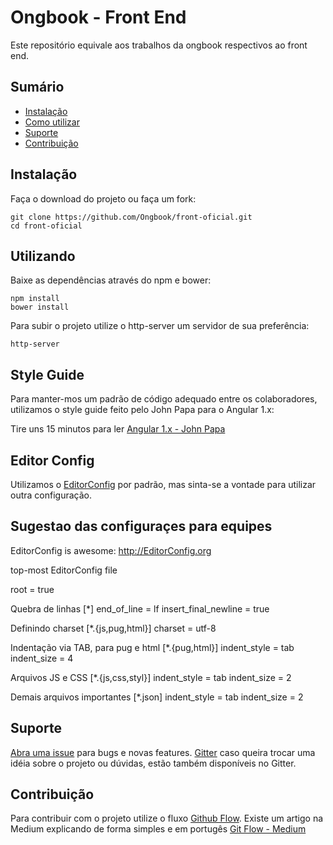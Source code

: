 # Ongbook - Front End

Este repositório equivale aos trabalhos da ongbook respectivos ao front end.

## Sumário

- [Instalação](#instalação)
- [Como utilizar](#utilizando)
- [Suporte](#suporte)
- [Contribuição](#contribuição)

## Instalação

Faça o download do projeto ou faça um fork:

```
git clone https://github.com/Ongbook/front-oficial.git
cd front-oficial
```

## Utilizando

Baixe as dependências através do npm e bower:

```
npm install
bower install
```
Para subir o projeto utilize o http-server um servidor de sua preferência:

```
http-server
```

## Style Guide

Para manter-mos um padrão de código adequado entre os colaboradores, utilizamos
o style guide feito pelo John Papa para o Angular 1.x:

Tire uns 15 minutos para ler [Angular 1.x - John Papa](https://github.com/johnpapa/angular-styleguide/blob/master/a1/README.md#modules)

## Editor Config

Utilizamos o [EditorConfig](http://editorconfig.org) por padrão, mas sinta-se a vontade
para utilizar outra configuração.

## Sugestao das configuraçes para equipes

EditorConfig is awesome: http://EditorConfig.org

top-most EditorConfig file

root = true

Quebra de linhas
[*]
end_of_line = lf
insert_final_newline = true

Definindo charset
[*.{js,pug,html}]
charset = utf-8

Indentação via TAB, para pug e html
[*.{pug,html}]
indent_style = tab
indent_size = 4

Arquivos JS e CSS
[*.{js,css,styl}]
indent_style = tab
indent_size = 2

Demais arquivos importantes
[*.json]
indent_style = tab
indent_size = 2


## Suporte

[Abra uma issue](https://github.com/ongbook/front-oficial/issues) para bugs e novas features.
[Gitter](https://gitter.im/Ongbook) caso queira trocar uma idéia sobre o projeto ou dúvidas,
estão também disponíveis no Gitter.

## Contribuição

Para contribuir com o projeto utilize o fluxo [Github Flow](https://guides.github.com/introduction/flow/).
Existe um artigo na Medium explicando de forma simples e em portugês [Git Flow - Medium](https://medium.com/trainingcenter/git-da-necessidade-a-automa%C3%A7%C3%A3o-de-sua-release-parte-1-a9d697e8f9ee)
